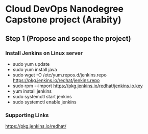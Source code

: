 # Cloud DevOps Nanodegree Capstone project (Arabity)

## Step 1 (Propose and scope the project)



### Install Jenkins on Linux server

* sudo yum update
* sudo yum install java
* sudo wget -O /etc/yum.repos.d/jenkins.repo https://pkg.jenkins.io/redhat/jenkins.repo
* sudo rpm --import https://pkg.jenkins.io/redhat/jenkins.io.key
* yum install jenkins
* sudo systemctl start jenkins
* sudo systemctl enable jenkins







### Supporting Links

https://pkg.jenkins.io/redhat/
